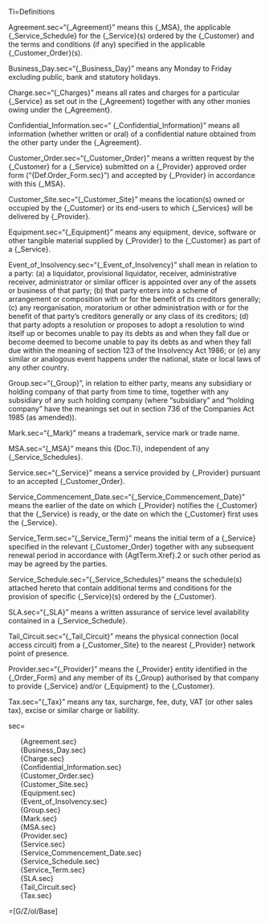 Ti=Definitions

Agreement.sec=“{_Agreement}” means this {_MSA}, the applicable {_Service_Schedule} for the {_Service}(s) ordered by the {_Customer} and the terms and conditions (if any) specified in the applicable {_Customer_Order}(s).

Business_Day.sec=“{_Business_Day}” means  any Monday to Friday excluding public, bank and statutory holidays.

Charge.sec=“{_Charges}” means all rates and charges for a particular {_Service} as set out in the {_Agreement} together with any other monies owing under the {_Agreement}.

Confidential_Information.sec=“ {_Confidential_Information}” means all information (whether written or oral) of a confidential nature obtained from the other party under the {_Agreement}.

Customer_Order.sec=“{_Customer_Order}” means a written request by the {_Customer} for a {_Service} submitted on a {_Provider} approved order form (“{Def.Order_Form.sec}”) and accepted by {_Provider} in accordance with this {_MSA}.

Customer_Site.sec=“{_Customer_Site}” means the location(s) owned or occupied by the {_Customer} or its end-users to which {_Services} will be delivered by {_Provider}.

Equipment.sec=“{_Equipment}” means any equipment, device, software or other tangible material supplied by {_Provider} to the {_Customer} as part of a {_Service}.

Event_of_Insolvency.sec=“{_Event_of_Insolvency}” shall mean in relation to a party: (a) a liquidator, provisional  liquidator, receiver, administrative receiver, administrator or similar officer is appointed over any of the assets or business of that party; (b) that party enters into a scheme of arrangement or composition with or for the benefit of its creditors generally; (c) any reorganisation, moratorium or other administration with or for the benefit of that party’s creditors generally or any class of its creditors; (d) that party adopts a resolution or proposes to adopt a resolution to wind itself up or becomes unable to pay its debts as and when they fall due or become deemed to become unable to pay its debts as and when they fall due within the meaning of section 123 of the Insolvency Act 1986; or (e) any similar or analogous event happens under the national, state or local laws of any other country.

Group.sec=“{_Group}”, in relation to either party, means any subsidiary or holding company of that party from time to time, together with any subsidiary of any such holding company (where “subsidiary” and “holding company” have the meanings set out in section 736 of the Companies Act 1985 (as amended)).

Mark.sec=“{_Mark}” means a trademark, service mark or trade name.


MSA.sec=“{_MSA}” means this {Doc.Ti}, independent of any {_Service_Schedules}.

Service.sec=“{_Service}” means a service provided by {_Provider} pursuant to an accepted {_Customer_Order}.

Service_Commencement_Date.sec=“{_Service_Commencement_Date}” means the earlier of the date on which {_Provider} notifies the {_Customer} that the {_Service} is ready, or the date on which the {_Customer} first uses the {_Service}.

Service_Term.sec=“{_Service_Term}”  means  the  initial  term  of  a {_Service} specified in the relevant {_Customer_Order} together with any subsequent renewal period in accordance with {AgtTerm.Xref}.2 or such other period as may be agreed by the parties.

Service_Schedule.sec=“{_Service_Schedules}” means the schedule(s) attached hereto that contain additional terms and conditions for the provision of specific {_Service}(s) ordered by the {_Customer}.

SLA.sec=“{_SLA}” means a written assurance of service level availability contained in a {_Service_Schedule}.

Tail_Circuit.sec=“{_Tail_Circuit}” means the physical connection (local access circuit) from a {_Customer_Site} to the nearest {_Provider} network point of presence.

Provider.sec=“{_Provider}” means the {_Provider} entity identified in the {_Order_Form} and any member of its {_Group} authorised by that company to provide {_Service} and/or {_Equipment} to the {_Customer}.

Tax.sec=“{_Tax}” means any tax, surcharge, fee, duty, VAT (or other sales tax), excise or similar charge or liability.

sec=<ul type="none" class="secs-and"><li>{Agreement.sec}<li>{Business_Day.sec}<li>{Charge.sec}<li>{Confidential_Information.sec}<li>{Customer_Order.sec}<li>{Customer_Site.sec}<li>{Equipment.sec}<li>{Event_of_Insolvency.sec}<li>{Group.sec}<li>{Mark.sec}<li>{MSA.sec}<li>{Provider.sec}<li>{Service.sec}<li>{Service_Commencement_Date.sec}<li>{Service_Schedule.sec}<li>{Service_Term.sec}<li>{SLA.sec}<li>{Tail_Circuit.sec}<li>{Tax.sec}</ul>

=[G/Z/ol/Base]
